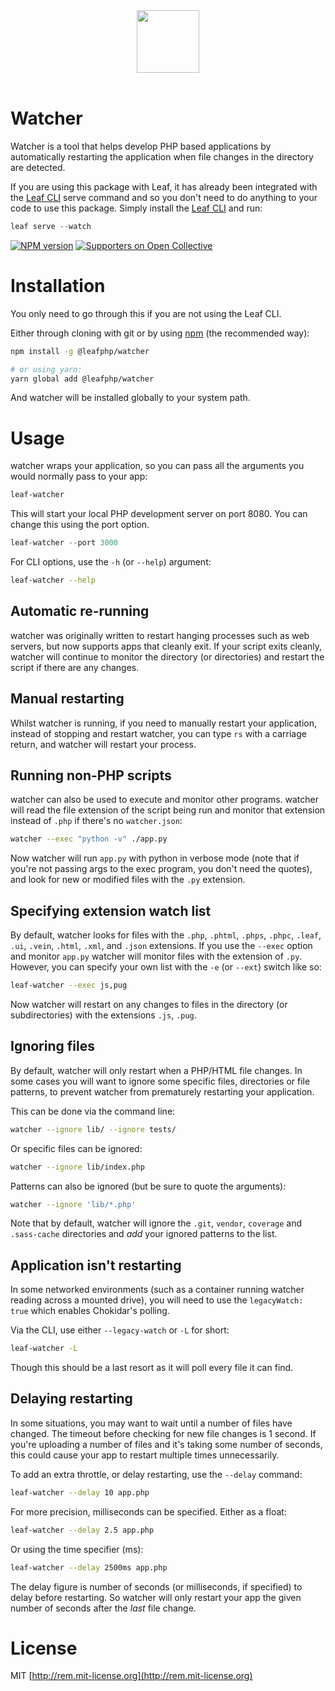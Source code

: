 <p align="center">
    <br><br>
    <img src="https://leafphp.dev/logo-circle.png" height="100"/>
    <br><br>
</p>

# Watcher

Watcher is a tool that helps develop PHP based applications by automatically restarting the application when file changes in the directory are detected.

If you are using this package with Leaf, it has already been integrated with the [Leaf CLI](https://cli.leafphp.dev) serve command and so you don't need to do anything to your code to use this package. Simply install the [Leaf CLI](https://cli.leafphp.dev) and run:

```php
leaf serve --watch
```

[![NPM version](https://badge.fury.io/js/watcher.svg)](https://npmjs.org/package/watcher)
[![Supporters on Open Collective](https://opencollective.com/leaf/supporters/badge.svg)](#supporters)

# Installation

You only need to go through this if you are not using the Leaf CLI.

Either through cloning with git or by using [npm](http://npmjs.org) (the recommended way):

```sh
npm install -g @leafphp/watcher

# or using yarn:
yarn global add @leafphp/watcher
```

And watcher will be installed globally to your system path.

# Usage

watcher wraps your application, so you can pass all the arguments you would normally pass to your app:

```bash
leaf-watcher
```

This will start your local PHP development server on port 8080. You can change this using the port option.

```php
leaf-watcher --port 3000
```

For CLI options, use the `-h` (or `--help`) argument:

```bash
leaf-watcher --help
```

## Automatic re-running

watcher was originally written to restart hanging processes such as web servers, but now supports apps that cleanly exit. If your script exits cleanly, watcher will continue to monitor the directory (or directories) and restart the script if there are any changes.

## Manual restarting

Whilst watcher is running, if you need to manually restart your application, instead of stopping and restart watcher, you can type `rs` with a carriage return, and watcher will restart your process.

## Running non-PHP scripts

watcher can also be used to execute and monitor other programs. watcher will read the file extension of the script being run and monitor that extension instead of `.php` if there's no `watcher.json`:

```bash
watcher --exec "python -v" ./app.py
```

Now watcher will run `app.py` with python in verbose mode (note that if you're not passing args to the exec program, you don't need the quotes), and look for new or modified files with the `.py` extension.

## Specifying extension watch list

By default, watcher looks for files with the `.php`, `.phtml`, `.phps`, `.phpc`, `.leaf`, `.ui`, `.vein`, `.html`, `.xml`, and `.json` extensions. If you use the `--exec` option and monitor `app.py` watcher will monitor files with the extension of `.py`. However, you can specify your own list with the `-e` (or `--ext`) switch like so:

```bash
leaf-watcher --exec js,pug
```

Now watcher will restart on any changes to files in the directory (or subdirectories) with the extensions `.js`, `.pug`.

## Ignoring files

By default, watcher will only restart when a PHP/HTML file changes. In some cases you will want to ignore some specific files, directories or file patterns, to prevent watcher from prematurely restarting your application.

This can be done via the command line:

```bash
watcher --ignore lib/ --ignore tests/
```

Or specific files can be ignored:

```bash
watcher --ignore lib/index.php
```

Patterns can also be ignored (but be sure to quote the arguments):

```bash
watcher --ignore 'lib/*.php'
```

Note that by default, watcher will ignore the `.git`, `vendor`, `coverage` and `.sass-cache` directories and *add* your ignored patterns to the list.

## Application isn't restarting

In some networked environments (such as a container running watcher reading across a mounted drive), you will need to use the `legacyWatch: true` which enables Chokidar's polling.

Via the CLI, use either `--legacy-watch` or `-L` for short:

```bash
leaf-watcher -L
```

Though this should be a last resort as it will poll every file it can find.

## Delaying restarting

In some situations, you may want to wait until a number of files have changed. The timeout before checking for new file changes is 1 second. If you're uploading a number of files and it's taking some number of seconds, this could cause your app to restart multiple times unnecessarily.

To add an extra throttle, or delay restarting, use the `--delay` command:

```bash
leaf-watcher --delay 10 app.php
```

For more precision, milliseconds can be specified.  Either as a float:

```bash
leaf-watcher --delay 2.5 app.php
```

Or using the time specifier (ms):

```bash
leaf-watcher --delay 2500ms app.php
```

The delay figure is number of seconds (or milliseconds, if specified) to delay before restarting. So watcher will only restart your app the given number of seconds after the *last* file change.

# License

MIT [http://rem.mit-license.org](http://rem.mit-license.org)
